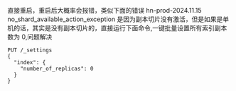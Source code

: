 直接重启，重启后大概率会报错，类似下面的错误
hn-prod-2024.11.15 no_shard_available_action_exception
是因为副本切片没有激活，但是如果是单机的话，其实是没有副本切片的，直接运行下面命令,一键批量设置所有索引副本数为 0,问题解决
```
PUT /_settings
{
  "index": {
    "number_of_replicas": 0
  }
}

```